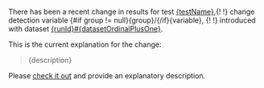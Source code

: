There has been a recent change in results for test [{testName}]({publicUrl}/test/{testId}),{!
!} change detection variable {#if group != null}{group}/{/if}{variable}, {!
!} introduced with dataset [{runId}#{datasetOrdinalPlusOne}]({publicUrl}/run/{runId}#dataset{datasetOrdinal}).

This is the current explanation for the change:
> {description}

Please [check it out]({publicUrl}/changes?test={testNameEncoded}&fingerprint={fingerprint}) and provide an explanatory description.
